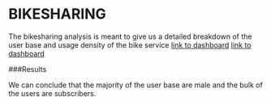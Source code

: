 # BIKESHARING

The bikesharing analysis is meant to give us a detailed breakdown of the user base and usage density of the bike service
[link to dashboard](https://public.tableau.com/app/profile/rafael.quintero6381/viz/NYCCitiBike_16618385133080/NYCCitybike)
[link to dashboard](https://public.tableau.com/app/profile/rafael.quintero6381/viz/CitiBike_16618343141930/NYCCitiBike)

###Results

We can conclude that the majority of the user base are male and the bulk of the users are subscribers. 
